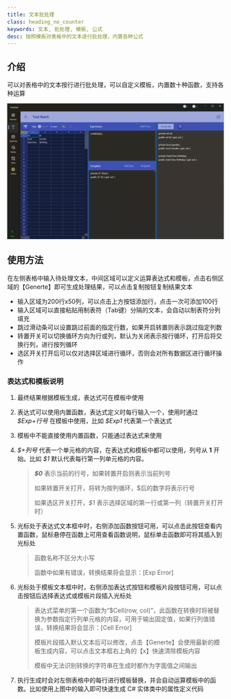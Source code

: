 ```yaml
---
title: 文本批处理
class: heading_no_counter
keywords: 文本, 批处理, 模板, 公式 
desc: 按照模板对表格中的文本进行批处理，内置各种公式
---
```


## 介绍

可以对表格中的文本按行进行批处理，可以自定义模板，内置数十种函数，支持各种运算

![](../../assets/images/ToolsSet/TSTBatch.png)

## 使用方法

在左侧表格中输入待处理文本，中间区域可以定义运算表达式和模板，点击右侧区域的【Generte】即可生成处理结果，可以点击复制按钮复制结果文本

* 输入区域为200行x50列，可以点击上方按钮添加行，点击一次可添加100行
* 输入区域可以直接粘贴用制表符（Tab键）分隔的文本，会自动以制表符分列填充
* 跳过滑动条可以设置跳过前面的指定行数，如果开启转置则表示跳过指定列数
* 转置开关可以切换循环方向为行或列，默认为关闭表示按行循环，打开后将交换行列，进行按列循环
* 选区开关打开后可以仅对选择区域进行循环，否则会对所有数据区进行循环操作

### 表达式和模板说明

1. 最终结果根据模板生成，表达式可在模板中使用
2. 表达式可以使用内置函数，表达式定义时每行输入一个，使用时通过 *\$Exp+行号* 在模板中使用，比如 *\$Exp1* 代表第一个表达式
3. 模板中不能直接使用内置函数，只能通过表达式来使用
4. *\$+列号* 代表一个单元格的内容，在表达式和模板中都可以使用，列号从 **1** 开始。比如 *\$1* 默认代表每行第一列单元格的内容。
   > ***\$0*** 表示当前的行号，如果转置开启则表示当前列号
   > 
   > 如果转置开关打开，将转为按列循环，\$后的数字将表示行号
   >
   > 如果选区开关打开，*\$1* 表示选择区域的第一行或第一列（转置开关打开时）
5. 光标处于表达式文本框中时，右侧添加函数按钮可用，可以点击此按钮查看内置函数，鼠标悬停在函数上可用查看函数说明，鼠标单击函数即可将其插入到光标处
   > 函数名称不区分大小写
   >
   > 函数中如果有错误，转换结果将会显示：[Exp Error]
6. 光标处于模板文本框中时，右侧添加表达式按钮和模板片段按钮可用，可以点击按钮后选择表达式或模板片段插入光标处
   > 表达式菜单的第一个函数为“$Cell(row, col)”，此函数在转换时将被替换为参数指定行列单元格的内容，可用于输出固定值，如果行列值错误，转换结果将会显示：[Cell Error]
   >
   > 模板片段插入默认文本后可以修改，点击【Generte】会使用最新的模板生成内容，可以点击文本框右上角的【x】快速清除模板内容
   >
   > 模板中无法识别转换的字符串在生成时都作为字面值之间输出

7. 执行生成时会对左侧表格中的每行进行模板替换，并会自动运算模板中的函数。比如使用上图中的输入即可快速生成 C# 实体类中的属性定义代码